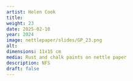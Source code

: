 ```yaml
---
artist: Helen Cook
title:
weight: 23
date: 2025-02-10
year: 2024
image: nettlepaper/slides/GP_23.png
alt: 
dimensions: 11x15 cm
media: Rust and chalk paints on nettle paper
description: NFS
draft: false
---
```


